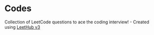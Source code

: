 # Codes
Collection of LeetCode questions to ace the coding interview! - Created using [LeetHub v3](https://github.com/raphaelheinz/LeetHub-3.0)
